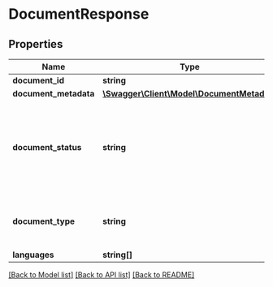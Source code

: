 # DocumentResponse

## Properties
Name | Type | Description | Notes
------------ | ------------- | ------------- | -------------
**document_id** | **string** | The unique ID of the document. | [optional] 
**document_metadata** | [**\Swagger\Client\Model\DocumentMetadata**](DocumentMetadata.md) |  | [optional] 
**document_status** | **string** | The status of the document resource.&lt;br&gt;&lt;br&gt;Once a document has been uploaded using the &lt;b&gt;uploadDocument&lt;/b&gt; method, the &lt;b&gt;documentStatus&lt;/b&gt; will be &lt;code&gt;SUBMITTED&lt;/code&gt;. The document will then either be accepted or rejected. Only documents with the status of &lt;code&gt;ACCEPTED&lt;/code&gt; are available to be added to a listing. For implementation help, refer to &lt;a href&#x3D;&#x27;https://developer.ebay.com/api-docs/commerce/media/types/api:DocumentStatusEnum&#x27;&gt;eBay API documentation&lt;/a&gt; | [optional] 
**document_type** | **string** | The type of the document uploaded. For example, &lt;code&gt;USER_GUIDE_OR_MANUAL&lt;/code&gt;. For implementation help, refer to &lt;a href&#x3D;&#x27;https://developer.ebay.com/api-docs/commerce/media/types/api:DocumentTypeEnum&#x27;&gt;eBay API documentation&lt;/a&gt; | [optional] 
**languages** | **string[]** | This array shows the language(s) used in the document. | [optional] 

[[Back to Model list]](../../README.md#documentation-for-models) [[Back to API list]](../../README.md#documentation-for-api-endpoints) [[Back to README]](../../README.md)


